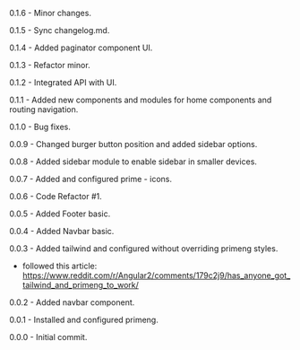 
0.1.6 - Minor changes.

0.1.5 - Sync changelog.md.

0.1.4 - Added paginator component UI.

0.1.3 - Refactor minor.

0.1.2 - Integrated API with UI.

0.1.1 - Added new components and modules for home components and routing navigation.

0.1.0 - Bug fixes.

0.0.9 - Changed burger button position and added sidebar options.

0.0.8 - Added sidebar module to enable sidebar in smaller devices.

0.0.7 - Added and configured prime - icons.

0.0.6 - Code Refactor #1.

0.0.5 - Added Footer basic.

0.0.4 - Added Navbar basic.

0.0.3 - Added tailwind and configured without overriding primeng styles.
  - followed this article:
  https://www.reddit.com/r/Angular2/comments/179c2j9/has_anyone_got_tailwind_and_primeng_to_work/

0.0.2 - Added navbar component.

0.0.1 - Installed and configured primeng.

0.0.0 - Initial commit.
